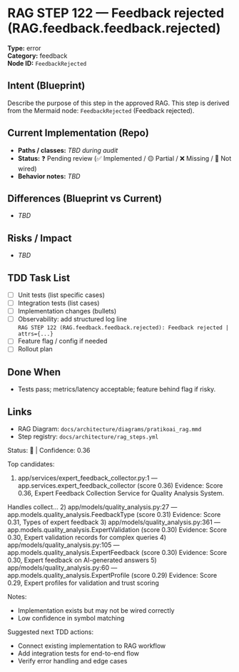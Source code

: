 # RAG STEP 122 — Feedback rejected (RAG.feedback.feedback.rejected)

**Type:** error  
**Category:** feedback  
**Node ID:** `FeedbackRejected`

## Intent (Blueprint)
Describe the purpose of this step in the approved RAG. This step is derived from the Mermaid node: `FeedbackRejected` (Feedback rejected).

## Current Implementation (Repo)
- **Paths / classes:** _TBD during audit_
- **Status:** ❓ Pending review (✅ Implemented / 🟡 Partial / ❌ Missing / 🔌 Not wired)
- **Behavior notes:** _TBD_

## Differences (Blueprint vs Current)
- _TBD_

## Risks / Impact
- _TBD_

## TDD Task List
- [ ] Unit tests (list specific cases)
- [ ] Integration tests (list cases)
- [ ] Implementation changes (bullets)
- [ ] Observability: add structured log line  
  `RAG STEP 122 (RAG.feedback.feedback.rejected): Feedback rejected | attrs={...}`
- [ ] Feature flag / config if needed
- [ ] Rollout plan

## Done When
- Tests pass; metrics/latency acceptable; feature behind flag if risky.

## Links
- RAG Diagram: `docs/architecture/diagrams/pratikoai_rag.mmd`
- Step registry: `docs/architecture/rag_steps.yml`


<!-- AUTO-AUDIT:BEGIN -->
Status: 🔌  |  Confidence: 0.36

Top candidates:
1) app/services/expert_feedback_collector.py:1 — app.services.expert_feedback_collector (score 0.36)
   Evidence: Score 0.36, Expert Feedback Collection Service for Quality Analysis System.

Handles collect...
2) app/models/quality_analysis.py:27 — app.models.quality_analysis.FeedbackType (score 0.31)
   Evidence: Score 0.31, Types of expert feedback
3) app/models/quality_analysis.py:361 — app.models.quality_analysis.ExpertValidation (score 0.30)
   Evidence: Score 0.30, Expert validation records for complex queries
4) app/models/quality_analysis.py:105 — app.models.quality_analysis.ExpertFeedback (score 0.30)
   Evidence: Score 0.30, Expert feedback on AI-generated answers
5) app/models/quality_analysis.py:60 — app.models.quality_analysis.ExpertProfile (score 0.29)
   Evidence: Score 0.29, Expert profiles for validation and trust scoring

Notes:
- Implementation exists but may not be wired correctly
- Low confidence in symbol matching

Suggested next TDD actions:
- Connect existing implementation to RAG workflow
- Add integration tests for end-to-end flow
- Verify error handling and edge cases
<!-- AUTO-AUDIT:END -->
